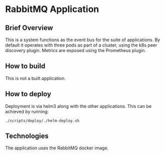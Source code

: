 # RabbitMQ Application

## Brief Overview

This is a system functions as the event bus for the suite of applications. By default it operates with three pods as part of a cluster, using the
k8s peer discovery plugin. Metrics are exposed using the Prometheus plugin.

## How to build

This is not a built application.

## How to deploy

Deployment is via helm3 along with the other applications. This can be achieved by running:
```
./scripts/deploy/./helm-deploy.sh
```
## Technologies

The application uses the RabbitMQ docker image.

